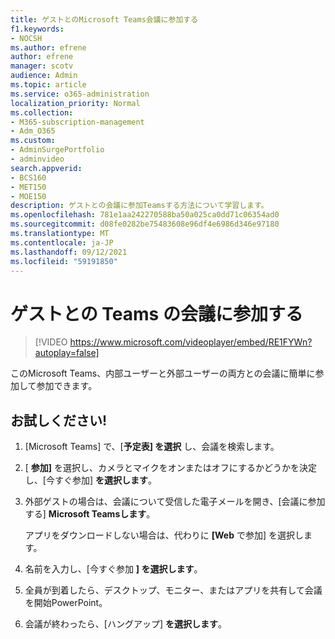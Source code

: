 ```yaml
---
title: ゲストとのMicrosoft Teams会議に参加する
f1.keywords:
- NOCSH
ms.author: efrene
author: efrene
manager: scotv
audience: Admin
ms.topic: article
ms.service: o365-administration
localization_priority: Normal
ms.collection:
- M365-subscription-management
- Adm_O365
ms.custom:
- AdminSurgePortfolio
- adminvideo
search.appverid:
- BCS160
- MET150
- MOE150
description: ゲストとの会議に参加Teamsする方法について学習します。
ms.openlocfilehash: 781e1aa242270588ba50a025ca0dd71c06354ad0
ms.sourcegitcommit: d08fe0282be75483608e96df4e6986d346e97180
ms.translationtype: MT
ms.contentlocale: ja-JP
ms.lasthandoff: 09/12/2021
ms.locfileid: "59191850"
---
```

# <a name="join-a-teams-meeting-with-guests"></a>ゲストとの Teams の会議に参加する

> [!VIDEO https://www.microsoft.com/videoplayer/embed/RE1FYWn?autoplay=false]

このMicrosoft Teams、内部ユーザーと外部ユーザーの両方との会議に簡単に参加して参加できます。

## <a name="try-it"></a>お試しください!

1. [Microsoft Teams] で、[**予定表] を選択** し、会議を検索します。
1. [ **参加]** を選択し、カメラとマイクをオンまたはオフにするかどうかを決定し、[今すぐ参加] **を選択します**。
1. 外部ゲストの場合は、会議について受信した電子メールを開き、[会議に参加する] **Microsoft Teamsします**。

    アプリをダウンロードしない場合は、代わりに **[Web** で参加] を選択します。
1. 名前を入力し、[今すぐ参加 **] を選択します**。
1. 全員が到着したら、デスクトップ、モニター、またはアプリを共有して会議を開始PowerPoint。
1. 会議が終わったら、[ハングアップ] **を選択します**。